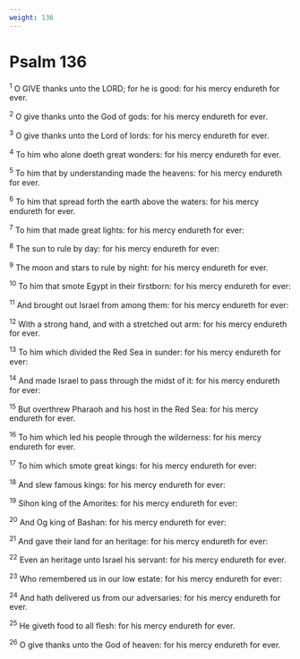 ```yaml
---
weight: 136
---
```


# Psalm 136

<sup>1</sup> O GIVE thanks unto the LORD; for he is good: for his mercy endureth for ever. 

<sup>2</sup> O give thanks unto the God of gods: for his mercy endureth for ever. 

<sup>3</sup> O give thanks unto the Lord of lords: for his mercy endureth for ever. 

<sup>4</sup> To him who alone doeth great wonders: for his mercy endureth for ever. 

<sup>5</sup> To him that by understanding made the heavens: for his mercy endureth for ever. 

<sup>6</sup> To him that spread forth the earth above the waters: for his mercy endureth for ever. 

<sup>7</sup> To him that made great lights: for his mercy endureth for ever: 

<sup>8</sup> The sun to rule by day: for his mercy endureth for ever: 

<sup>9</sup> The moon and stars to rule by night: for his mercy endureth for ever. 

<sup>10</sup> To him that smote Egypt in their firstborn: for his mercy endureth for ever: 

<sup>11</sup> And brought out Israel from among them: for his mercy endureth for ever: 

<sup>12</sup> With a strong hand, and with a stretched out arm: for his mercy endureth for ever. 

<sup>13</sup> To him which divided the Red Sea in sunder: for his mercy endureth for ever: 

<sup>14</sup> And made Israel to pass through the midst of it: for his mercy endureth for ever: 

<sup>15</sup> But overthrew Pharaoh and his host in the Red Sea: for his mercy endureth for ever. 

<sup>16</sup> To him which led his people through the wilderness: for his mercy endureth for ever. 

<sup>17</sup> To him which smote great kings: for his mercy endureth for ever: 

<sup>18</sup> And slew famous kings: for his mercy endureth for ever: 

<sup>19</sup> Sihon king of the Amorites: for his mercy endureth for ever: 

<sup>20</sup> And Og king of Bashan: for his mercy endureth for ever: 

<sup>21</sup> And gave their land for an heritage: for his mercy endureth for ever: 

<sup>22</sup> Even an heritage unto Israel his servant: for his mercy endureth for ever. 

<sup>23</sup> Who remembered us in our low estate: for his mercy endureth for ever: 

<sup>24</sup> And hath delivered us from our adversaries: for his mercy endureth for ever. 

<sup>25</sup> He giveth food to all flesh: for his mercy endureth for ever. 

<sup>26</sup> O give thanks unto the God of heaven: for his mercy endureth for ever. 


